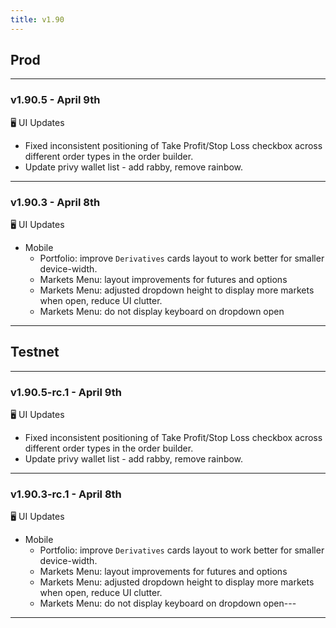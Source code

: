 ```yaml
---
title: v1.90
---
```

## Prod
---
### v1.90.5 - April 9th
🖥️  UI Updates
  * Fixed inconsistent positioning of Take Profit/Stop Loss checkbox across different order types in the order builder.
  * Update privy wallet list - add rabby, remove rainbow.
---
### v1.90.3 - April 8th
🖥️  UI Updates
* Mobile
  * Portfolio: improve `Derivatives` cards layout to work better for smaller device-width.
  * Markets Menu: layout improvements for futures and options  
  * Markets Menu: adjusted dropdown height to display more markets when open, reduce UI clutter.
  * Markets Menu: do not display keyboard on dropdown open
---


## Testnet
---
### v1.90.5-rc.1 - April 9th
🖥️  UI Updates
  * Fixed inconsistent positioning of Take Profit/Stop Loss checkbox across different order types in the order builder.
  * Update privy wallet list - add rabby, remove rainbow.
---
### v1.90.3-rc.1 - April 8th
🖥️  UI Updates
* Mobile
  * Portfolio: improve `Derivatives` cards layout to work better for smaller device-width.
  * Markets Menu: layout improvements for futures and options  
  * Markets Menu: adjusted dropdown height to display more markets when open, reduce UI clutter.
  * Markets Menu: do not display keyboard on dropdown open---
---
